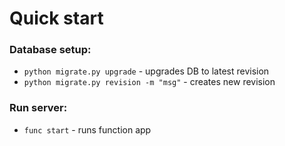 # Quick start

### Database setup:
- `python migrate.py upgrade` - upgrades DB to latest revision
- `python migrate.py revision -m "msg"` - creates new revision

### Run server:
- `func start` - runs function app